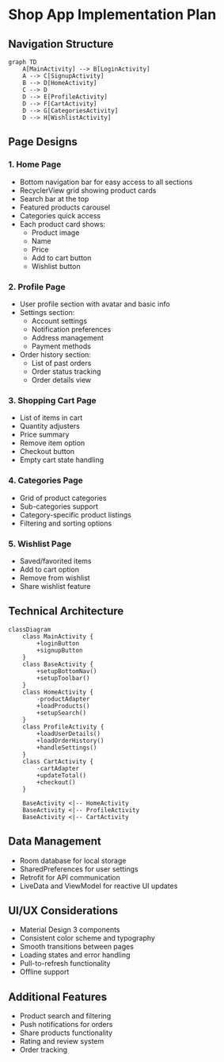 # Shop App Implementation Plan

## Navigation Structure
```mermaid
graph TD
    A[MainActivity] --> B[LoginActivity]
    A --> C[SignupActivity]
    B --> D[HomeActivity]
    C --> D
    D --> E[ProfileActivity]
    D --> F[CartActivity]
    D --> G[CategoriesActivity]
    D --> H[WishlistActivity]
```

## Page Designs

### 1. Home Page
- Bottom navigation bar for easy access to all sections
- RecyclerView grid showing product cards
- Search bar at the top
- Featured products carousel
- Categories quick access
- Each product card shows:
  * Product image
  * Name
  * Price
  * Add to cart button
  * Wishlist button

### 2. Profile Page
- User profile section with avatar and basic info
- Settings section:
  * Account settings
  * Notification preferences
  * Address management
  * Payment methods
- Order history section:
  * List of past orders
  * Order status tracking
  * Order details view

### 3. Shopping Cart Page
- List of items in cart
- Quantity adjusters
- Price summary
- Remove item option
- Checkout button
- Empty cart state handling

### 4. Categories Page
- Grid of product categories
- Sub-categories support
- Category-specific product listings
- Filtering and sorting options

### 5. Wishlist Page
- Saved/favorited items
- Add to cart option
- Remove from wishlist
- Share wishlist feature

## Technical Architecture
```mermaid
classDiagram
    class MainActivity {
        +loginButton
        +signupButton
    }
    class BaseActivity {
        +setupBottomNav()
        +setupToolbar()
    }
    class HomeActivity {
        -productAdapter
        +loadProducts()
        +setupSearch()
    }
    class ProfileActivity {
        +loadUserDetails()
        +loadOrderHistory()
        +handleSettings()
    }
    class CartActivity {
        -cartAdapter
        +updateTotal()
        +checkout()
    }
    
    BaseActivity <|-- HomeActivity
    BaseActivity <|-- ProfileActivity
    BaseActivity <|-- CartActivity
```

## Data Management
- Room database for local storage
- SharedPreferences for user settings
- Retrofit for API communication
- LiveData and ViewModel for reactive UI updates

## UI/UX Considerations
- Material Design 3 components
- Consistent color scheme and typography
- Smooth transitions between pages
- Loading states and error handling
- Pull-to-refresh functionality
- Offline support

## Additional Features
- Product search and filtering
- Push notifications for orders
- Share products functionality
- Rating and review system
- Order tracking